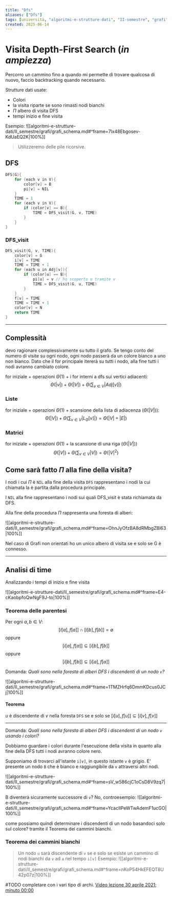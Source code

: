 ```yaml
---
title: "Dfs"
aliases: ["Dfs"]
tags: [università, "algoritmi-e-strutture-dati", "II-semestre", "grafi", "visite", "DFS"]
created: 2025-06-14
---
```

# Visita Depth-First Search (_in ampiezza_)


Percorro un cammino fino a quando mi permette di trovare qualcosa di nuovo, faccio backtracking quando necessario.

Strutture dati usate:
- Colori
- la visita riparte se sono rimasti nodi bianchi
- $\Pi$ albero di visita DFS
- tempi inizio e fine visita

Esempio:
![[algoritmi-e-strutture-dati/II_semestre/grafi/grafi_schema.md#^frame=7lx48Ebgosev-KdUaEQ2K|100%]]

>Utilizzeremo delle pile ricorsive.


## DFS
```c
DFS(G){
	for (each v in V){
		color[v] = B
		pi[v] = NIL
	}
	TIME = 1
	for (each v in V){
		if (color[v] == B){
			TIME = DFS_visit(G, v, TIME)
		}
	}
}
```


### DFS_visit
```c
DFS_visit(G, v, TIME){
	color[v] = G
	i[v] = TIME
	TIME = TIME + 1
	for (each u in Adj[v]){
		if (color[u] == B){
			pi[u] = v // ho scoperto u tramite v
			TIME = DFS_visit(G, u, TIME)
		}
	}
	f[v] = TIME
	TIME = TIME + 1
	color[v] = N
	return TIME
}
```

---

## Complessità
devo ragionare complessivamente su tutto il grafo.
Se tengo conto del numero di visite su ogni nodo, ogni nodo passerà da un colore bianco a uno non bianco. Dato che il for principale itererà su tutti i nodo, alla fine tutti i nodi avranno cambiato colore.

for iniziale + operazioni $\Theta(1)$ + i for interni a dfs sui vertici adiacenti:
$$
\Theta(|v|) + \Theta(|V|) + \Theta(\sum_{v\in V}|Adj[v]|)
$$

### Liste
for iniziale + operazioni $\Theta(1)$ + scansione della lista di adiacenza ($\Theta(|V|)$):
$$
\Theta(|V|) + \Theta(\sum_{v\in V}|L_G[v]|) = \Theta(|V| + |E|)
$$


### Matrici
for iniziale + operazioni $\Theta(1)$ + la scansione di una riga ($\Theta(|V|)$)
$$
\Theta(|V|) + \Theta(\sum_{v\in V}|V|)= \Theta({|V|}^2)
$$



## Come sarà fatto $\Pi$ alla fine della visita?

I nodi i cui $\Pi$ è `NIL`  alla fine della visita `DFS` rappresentano i nodi la cui chiamata la è partita dalla procedura principale.

I `NIL` alla fine rappresentano i nodi sui quali DFS_visit è stata richiamata da DFS.


Alla fine della procedura $\Pi$ rappresenta una foresta di alberi:

![[algoritmi-e-strutture-dati/II_semestre/grafi/grafi_schema.md#^frame=OhnJyOfzBA8dRMbgZBl63|100%]]

Nel caso di Grafi non orientati ho un unico albero di visita se e solo se G è connesso.

---

## Analisi di time

Analizzando i tempi di inizio e fine visita

![[algoritmi-e-strutture-dati/II_semestre/grafi/grafi_schema.md#^frame=E4-cKaobpfoQwNgF9J-to|100%]]

### Teorema delle parentesi

Per ogni $a,b \in V$:
$$
[i[a], f[a]] \cap [i[b], f[b]] = \emptyset
$$ oppure
$$
[i[a], f[a]] \subseteq [i[b], f[b]]
$$
oppure
$$
[i[b], f[b]] \subseteq [i[a], f[a]]
$$

Domanda: _Quali sono nella foresta di alberi DFS i discendenti di un nodo `v`?_

![[algoritmi-e-strutture-dati/II_semestre/grafi/grafi_schema.md#^frame=1TMZHrfq6DmmKDcus0JCj|100%]]

#### Teorema
$u$ è discendente di $v$ nella foresta `DFS` se e solo se $[i[u], f[u]] \subseteq [i[v], f[v]]$

---

Domanda: _Quali sono nella foresta di alberi DFS i discendenti di un nodo `v` usando i colori?_

Dobbiamo guardare i colori durante l'esecuzione della visita in quanto alla fine della DFS tutti i nodi avranno colore nero.

Supponiamo di trovarci all'istante `i[v]`, in questo istante `v` è grigio. E' presente un nodo `B` che è bianco e raggiungibile da `v` attraversi altri nodi.

![[algoritmi-e-strutture-dati/II_semestre/grafi/grafi_schema.md#^frame=sV_w586cjC1oCsD8V9zq7|100%]]

B diventerà sicuramente successore di `v`?
No, controesempio:
![[algoritmi-e-strutture-dati/II_semestre/grafi/grafi_schema.md#^frame=YcacIIPeWTwAdemF1ucGO|100%]]


come possiamo quindi determinare i discendenti di un nodo basandoci solo sul colore?
tramite il Teorema dei cammini bianchi.

### Teorema dei cammini bianchi

>Un nodo `u` sarà discendente di `v` se e solo se esiste un cammino di nodi bianchi da `v` ad `a` nel tempo `i[v]`
>Esempio:
>![[algoritmi-e-strutture-dati/II_semestre/grafi/grafi_schema.md#^frame=nKoP54HkEFEQT8U42p07z|100%]]


#TODO completare con i vari tipo di archi. [Video lezione 30 aprile 2021; minuto 00:00](https://uniudamce.sharepoint.com/sites/117802-ALGORITMIESTRUTTUREDATIELABORATORIO/_layouts/15/stream.aspx?id=%2Fsites%2F117802%2DALGORITMIESTRUTTUREDATIELABORATORIO%2FDocumenti%20condivisi%2FGeneral%2FRecordings%2FASD%20lezione%2046%2Emp4&referrer=StreamWebApp%2EWeb&referrerScenario=AddressBarCopied%2Eview%2Ef24c08ff%2D25ae%2D4221%2Dadd5%2Dde1938c2cc16)